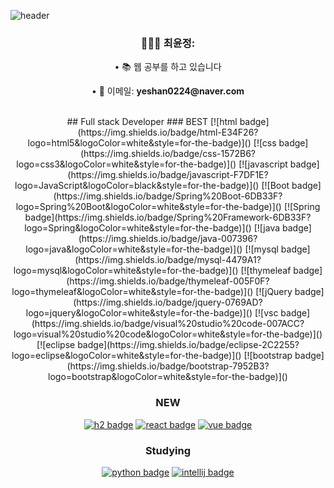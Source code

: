 ![header](https://capsule-render.vercel.app/api?type=waving&color=F9D5A7&height=300&section=header&text=YUNJEONG%20CHOI&fontSize=90&fontColor=2d2424)

<div align="center">
    <h3>👨🏽‍💻 최윤정:</h3>
        <p>• 📚 웹 공부를 하고 있습니다</b></p>
        <p>• 📧 이메일: <b>yeshan0224@naver.com</b></p>
</div><br>

<div align=center>
## Full stack Developer
### BEST
[![html badge](https://img.shields.io/badge/html-E34F26?logo=html5&logoColor=white&style=for-the-badge)]()
[![css badge](https://img.shields.io/badge/css-1572B6?logo=css3&logoColor=white&style=for-the-badge)]()
[![javascript badge](https://img.shields.io/badge/javascript-F7DF1E?logo=JavaScript&logoColor=black&style=for-the-badge)]()
[![Boot badge](https://img.shields.io/badge/Spring%20Boot-6DB33F?logo=Spring%20Boot&logoColor=white&style=for-the-badge)]()
[![Spring badge](https://img.shields.io/badge/Spring%20Framework-6DB33F?logo=Spring&logoColor=white&style=for-the-badge)]()
[![java badge](https://img.shields.io/badge/java-007396?logo=java&logoColor=white&style=for-the-badge)]()
[![mysql badge](https://img.shields.io/badge/mysql-4479A1?logo=mysql&logoColor=white&style=for-the-badge)]()
[![thymeleaf badge](https://img.shields.io/badge/thymeleaf-005F0F?logo=thymeleaf&logoColor=white&style=for-the-badge)]()
[![jQuery badge](https://img.shields.io/badge/jquery-0769AD?logo=jquery&logoColor=white&style=for-the-badge)]()
[![vsc badge](https://img.shields.io/badge/visual%20studio%20code-007ACC?logo=visual%20studio%20code&logoColor=white&style=for-the-badge)]()
[![eclipse badge](https://img.shields.io/badge/eclipse-2C2255?logo=eclipse&logoColor=white&style=for-the-badge)]()
[![bootstrap badge](https://img.shields.io/badge/bootstrap-7952B3?logo=bootstrap&logoColor=white&style=for-the-badge)]()

### NEW
[![h2 badge](https://img.shields.io/badge/hibernate-59666C?logo=hibernate&logoColor=white&style=for-the-badge)]()
[![react badge](https://img.shields.io/badge/react-61DAFB?logo=react&logoColor=black&style=for-the-badge)]()
[![vue badge](https://img.shields.io/badge/vue.js-4FC08D?logo=vue.js&logoColor=white&style=for-the-badge)]()

### Studying
[![python badge](https://img.shields.io/badge/python-3776AB?logo=python&logoColor=white&style=for-the-badge)]()
[![intellij badge](https://img.shields.io/badge/IntelliJ%20IDEA-000000?logo=IntelliJ%20IDEA&logoColor=white&style=for-the-badge)]()
</div>
